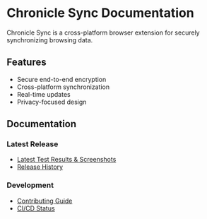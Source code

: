 # Chronicle Sync Documentation

Chronicle Sync is a cross-platform browser extension for securely synchronizing browsing data.

## Features
- Secure end-to-end encryption
- Cross-platform synchronization
- Real-time updates
- Privacy-focused design

## Documentation

### Latest Release
- [Latest Test Results & Screenshots](test-results.html)
- [Release History](https://github.com/posix4e/chronicle-sync/releases)

### Development
- [Contributing Guide](https://github.com/posix4e/chronicle-sync/blob/main/CONTRIBUTING.md)
- [CI/CD Status](https://github.com/posix4e/chronicle-sync/actions/workflows/ci.yml)